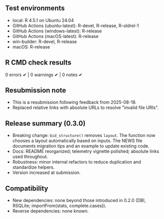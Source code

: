 ## Test environments
* local: R 4.5.1 on Ubuntu 24.04
* GitHub Actions (ubuntu-latest): R-devel, R-release, R-oldrel-1
* GitHub Actions (windows-latest): R-release
* GitHub Actions (macOS-latest): R-release
* win-builder: R-devel, R-release
* macOS: R-release

## R CMD check results
0 errors ✔ | 0 warnings ✔ | 0 notes ✔

## Resubmission note
* This is a resubmission following feedback from 2025-08-18.
* Replaced relative links with absolute URLs to resolve "invalid file URIs".

## Release summary (0.3.0)
* Breaking change: `bid_structure()` removes `layout`. The function now chooses a layout automatically based on inputs. The NEWS file documents migration tips and an example to update existing code.
* Docs: README reorganized; telemetry vignette polished; absolute links used throughout.
* Robustness: minor internal refactors to reduce duplication and standardize helpers.
* Version increased at submission.

## Compatibility
* New dependencies: none beyond those introduced in 0.2.0 (DBI, RSQLite; importFrom(stats, complete.cases)).
* Reverse dependencies: none known.
